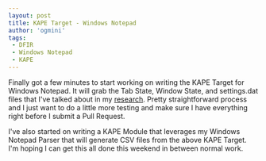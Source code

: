 ```yaml
---
layout: post
title: KAPE Target - Windows Notepad
author: 'ogmini'
tags:
 - DFIR
 - Windows Notepad
 - KAPE
---
```


Finally got a few minutes to start working on writing the KAPE Target for Windows Notepad. It will grab the Tab State, Window State, and settings.dat files that I've talked about in my [research](https://github.com/ogmini/Notepad-State-Library). Pretty straightforward process and I just want to do a little more testing and make sure I have everything right before I submit a Pull Request.

I've also started on writing a KAPE Module that leverages my Windows Notepad Parser that will generate CSV files from the above KAPE Target. I'm hoping I can get this all done this weekend in between normal work.